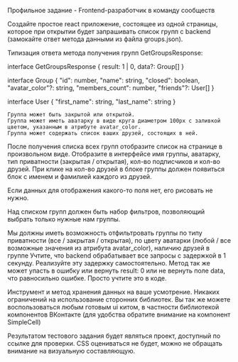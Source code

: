 Профильное задание - Frontend-разработчик в команду сообществ

Создайте простое react приложение, состоящее из одной страницы, которое при открытии будет запрашивать список групп с backend (замокайте ответ метода данными из файла groups.json).

Типизация ответа метода получения групп GetGroupsResponse:

interface GetGroupsResponse {
  result: 1 | 0,
  data?: Group[]
}

interface Group {
  "id": number,
  "name": string,
  "closed": boolean,
  "avatar_color"?: string,
  "members_count": number,
  "friends"?: User[]
}

interface User {
  "first_name": string,
  "last_name": string
}

    Группа может быть закрытой или открытой.
    Группа может иметь аватарку в виде круга диаметром 100px с заливкой цветом, указанным в атрибуте avatar_color.
    Группа может содержать список ваших друзей, состоящих в ней.

После получения списка всех групп отобразите список на странице в произвольном виде. Отобразите в интерфейсе имя группы, аватарку, тип приватности (закрытая / открытая), кол-во подписчиков и кол-во друзей. При клике на кол-во друзей в блоке группы должен появиться блок с именем и фамилией каждого из друзей.

Если данных для отображения какого-то поля нет, его рисовать не нужно.

Над списком групп должен быть набор фильтров, позволяющий выбрать только нужные нам группы.

Мы должны иметь возможность отфильтровать группы по типу приватности (все / закрытая / открытая), по цвету аватарки (любой / все возможные значения из атрибута avatar_color), наличию друзей в группе
Учтите, что backend обрабатывает все запросы с задержкой в 1 секунду. Реализуйте эту задержку самостоятельно.
Метод так же может упасть в ошибку или вернуть result: 0 или не вернуть поле data, что равносильно ошибке. Просто учтите это в коде.

Инструмент и метод хранения данных на ваше усмотрение. Никаких ограничений на использование сторонних библиотек. Вы так же можете воспользоваться любым готовым ui китом, в частности библиотекой компонентов ВКонтакте (для удобства обратите внимание на компонент SimpleCell)

Результатом тестового задания будет являться проект, доступный по ссылке для проверки. CSS оцениваться не будет, можно не обращать внимание на визуальную составляющую.
